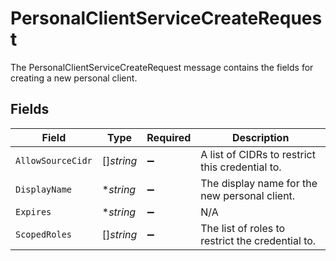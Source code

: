 # PersonalClientServiceCreateRequest

The PersonalClientServiceCreateRequest message contains the fields for creating a new personal client.


## Fields

| Field                                            | Type                                             | Required                                         | Description                                      |
| ------------------------------------------------ | ------------------------------------------------ | ------------------------------------------------ | ------------------------------------------------ |
| `AllowSourceCidr`                                | []*string*                                       | :heavy_minus_sign:                               | A list of CIDRs to restrict this credential to.  |
| `DisplayName`                                    | **string*                                        | :heavy_minus_sign:                               | The display name for the new personal client.    |
| `Expires`                                        | **string*                                        | :heavy_minus_sign:                               | N/A                                              |
| `ScopedRoles`                                    | []*string*                                       | :heavy_minus_sign:                               | The list of roles to restrict the credential to. |